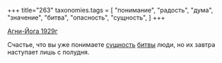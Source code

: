 +++
title="263"
taxonomies.tags = [
 "понимание",
 "радость",
 "дума",
 "значение",
 "битва",
 "опасность",
 "сущность",
]
+++

[Агни-Йога 1929г](/agni/1929)

Счастье, что вы уже понимаете [сущность](/tags/сущность) [битвы](/tags/дума) люди, но их завтра наступает лишь с полудня.
